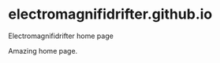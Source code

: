 # electromagnifidrifter.github.io
Electromagnifidrifter home page

Amazing home page.  

  


  
  
  

  
  



    
  

  

  
    
  
  


    
    





    
  

  
  
  

  
  


     









  










